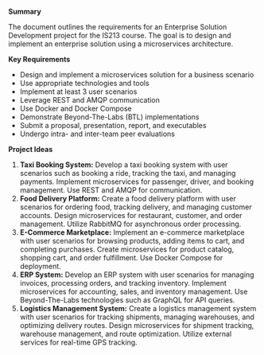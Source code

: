**Summary**

The document outlines the requirements for an Enterprise Solution Development project for the IS213 course. The goal is to design and implement an enterprise solution using a microservices architecture.

**Key Requirements**

* Design and implement a microservices solution for a business scenario
* Use appropriate technologies and tools
* Implement at least 3 user scenarios
* Leverage REST and AMQP communication
* Use Docker and Docker Compose
* Demonstrate Beyond-The-Labs (BTL) implementations
* Submit a proposal, presentation, report, and executables
* Undergo intra- and inter-team peer evaluations

**Project Ideas**

1. **Taxi Booking System:** Develop a taxi booking system with user scenarios such as booking a ride, tracking the taxi, and managing payments. Implement microservices for passenger, driver, and booking management. Use REST and AMQP for communication.
2. **Food Delivery Platform:** Create a food delivery platform with user scenarios for ordering food, tracking delivery, and managing customer accounts. Design microservices for restaurant, customer, and order management. Utilize RabbitMQ for asynchronous order processing.
3. **E-Commerce Marketplace:** Implement an e-commerce marketplace with user scenarios for browsing products, adding items to cart, and completing purchases. Create microservices for product catalog, shopping cart, and order fulfillment. Use Docker Compose for deployment.
4. **ERP System:** Develop an ERP system with user scenarios for managing invoices, processing orders, and tracking inventory. Implement microservices for accounting, sales, and inventory management. Use Beyond-The-Labs technologies such as GraphQL for API queries.
5. **Logistics Management System:** Create a logistics management system with user scenarios for tracking shipments, managing warehouses, and optimizing delivery routes. Design microservices for shipment tracking, warehouse management, and route optimization. Utilize external services for real-time GPS tracking.